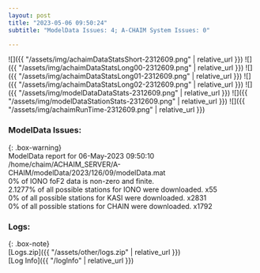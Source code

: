 ```yaml
---
layout: post
title: "2023-05-06 09:50:24"
subtitle: "ModelData Issues: 4; A-CHAIM System Issues: 0"

---
```


![]({{ "/assets/img/achaimDataStatsShort-2312609.png" | relative_url }})
![]({{ "/assets/img/achaimDataStatsLong00-2312609.png" | relative_url }})
![]({{ "/assets/img/achaimDataStatsLong01-2312609.png" | relative_url }})
![]({{ "/assets/img/achaimDataStatsLong02-2312609.png" | relative_url }})
![]({{ "/assets/img/modelDataDataStats-2312609.png" | relative_url }})
![]({{ "/assets/img/modelDataStationStats-2312609.png" | relative_url }})
![]({{ "/assets/img/achaimRunTime-2312609.png" | relative_url }})


### ModelData Issues:  
  
{: .box-warning}  
 ModelData report for 06-May-2023 09:50:10   
 /home/chaim/ACHAIM_SERVER/A-CHAIM/modelData/2023/126/09/modelData.mat   
 0% of IONO foF2 data is non-zero and finite.   
 2.1277% of all possible stations for IONO were downloaded. x55   
 0% of all possible stations for KASI were downloaded. x2831   
 0% of all possible stations for CHAIN were downloaded. x1792   
  


### Logs:  
  
{: .box-note}  
[Logs.zip]({{ "/assets/other/logs.zip" | relative_url }})  
[Log Info]({{ "/logInfo" | relative_url }})  
